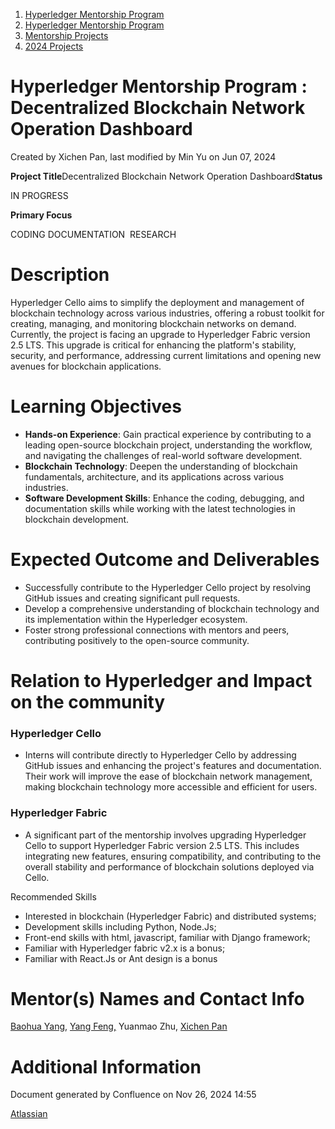 1. [Hyperledger Mentorship Program](index.html)
2. [Hyperledger Mentorship Program](Hyperledger-Mentorship-Program_21954571.html)
3. [Mentorship Projects](Mentorship-Projects_21954604.html)
4. [2024 Projects](2024-Projects_21954934.html)

# Hyperledger Mentorship Program : Decentralized Blockchain Network Operation Dashboard

Created by Xichen Pan, last modified by Min Yu on Jun 07, 2024

**Project Title**Decentralized Blockchain Network Operation Dashboard**Status**

IN PROGRESS

**Primary Focus**

CODING DOCUMENTATION  RESEARCH

# Description

Hyperledger Cello aims to simplify the deployment and management of blockchain technology across various industries, offering a robust toolkit for creating, managing, and monitoring blockchain networks on demand. Currently, the project is facing an upgrade to Hyperledger Fabric version 2.5 LTS. This upgrade is critical for enhancing the platform's stability, security, and performance, addressing current limitations and opening new avenues for blockchain applications.

# Learning Objectives

- **Hands-on Experience**: Gain practical experience by contributing to a leading open-source blockchain project, understanding the workflow, and navigating the challenges of real-world software development.
- **Blockchain Technology**: Deepen the understanding of blockchain fundamentals, architecture, and its applications across various industries.
- **Software Development Skills**: Enhance the coding, debugging, and documentation skills while working with the latest technologies in blockchain development.

# Expected Outcome and Deliverables

- Successfully contribute to the Hyperledger Cello project by resolving GitHub issues and creating significant pull requests.
- Develop a comprehensive understanding of blockchain technology and its implementation within the Hyperledger ecosystem.
- Foster strong professional connections with mentors and peers, contributing positively to the open-source community.

# Relation to Hyperledger and Impact on the community

### Hyperledger Cello

- Interns will contribute directly to Hyperledger Cello by addressing GitHub issues and enhancing the project's features and documentation. Their work will improve the ease of blockchain network management, making blockchain technology more accessible and efficient for users.

### Hyperledger Fabric

- A significant part of the mentorship involves upgrading Hyperledger Cello to support Hyperledger Fabric version 2.5 LTS. This includes integrating new features, ensuring compatibility, and contributing to the overall stability and performance of blockchain solutions deployed via Cello.

Recommended Skills

- Interested in blockchain (Hyperledger Fabric) and distributed systems;
- Development skills including Python, Node.Js;
- Front-end skills with html, javascript, familiar with Django framework;
- Familiar with Hyperledger fabric v2.x is a bonus;
- Familiar with React.Js or Ant design is a bonus

# Mentor(s) Names and Contact Info

[Baohua Yang](mailto:yangbaohua@gmail.com), [Yang Feng,](mailto:fengyang_sy@163.com) Yuanmao Zhu, [Xichen Pan](mailto:xichen.pan@gmail.com)

# Additional Information

Document generated by Confluence on Nov 26, 2024 14:55

[Atlassian](http://www.atlassian.com/)

